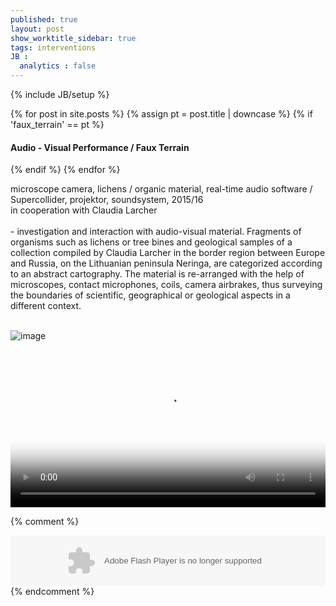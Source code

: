 ```yaml
---
published: true
layout: post
show_worktitle_sidebar: true
tags: interventions
JB :
  analytics : false
---
```


{% include JB/setup %}

<div class="container-parent">
<div class="container-narrow-right">
{% for post in site.posts %}
	{% assign pt = post.title | downcase %}
	{% if 'faux_terrain' == pt %}
<h4><a href="{{ BASE_PATH }}{{ post.url }}"></a>Audio - Visual Performance / Faux Terrain</h4>
	{% endif %}
{% endfor %}

<p>
microscope camera, lichens / organic material, real-time audio software / Supercollider, projektor, soundsystem, 2015/16<br />
in cooperation with Claudia Larcher<br />
<br />
- investigation and interaction with audio-visual material. Fragments of organisms such as lichens or tree bines and geological samples of a collection compiled by Claudia Larcher in the border region between Europe and Russia, on the Lithuanian peninsula Neringa, are categorized according to an abstract cartography. The material is re-arranged with the help of microscopes, contact microphones, coils, camera airbrakes, thus surveying the boundaries of scientific, geographical or geological aspects in a different context.<br /><br />
</p>
</div>


<div class="container-narrow-left">
<img src="{{ site.url }}/images/theuncannyjenny_small_lg.jpg" alt="image">
<p></p>

<video preload="metadata" poster="{{ site.url }}/images/faux_poster.jpg" width="100%" height="auto" controls>
  <source src="{{ site.url }}/images/fauxterrain_small.mp4" type="video/mp4">
</video>

</div>
</div>




{% comment %}
<div>
	<object height="81" width="100%"> <param name="movie" value="https://player.soundcloud.com/player.swf?url=https%3A//api.soundcloud.com/tracks/124203709&amp;show_comments=true&amp;
	auto_play=false&amp;color=ff7700"></param> <param name="allowscriptaccess" value="always"></param> <embed allowscriptaccess="always" height="81" src="https://player.soundcloud.com/player.swf?url=https%3A//api.soundcloud.com/tracks/124203709&amp;show_comments=true&amp;auto_play=false&amp;color=ff7700" type="application/x-shockwave-flash" width="100%"></embed> </object>    
</div>
{% endcomment %}












